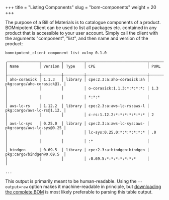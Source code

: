 +++
title = "Listing Components"
slug = "bom-components"
weight = 20
+++

The purpose of a Bill of Materials is to catalogue components of a product. BOMnipotent Client can be used to list all packages etc. contained in any product that is accessible to your user account. Simply call the client with the arguments "component", "list", and then name and version of the product:

```bash
bomnipotent_client component list vulny 0.1.0
```
```
╭──────────────┬─────────┬─────────┬───────────────────────────┬───────────────────────────╮
│ Name         │ Version │ Type    │ CPE                       │ PURL                      │
├──────────────┼─────────┼─────────┼───────────────────────────┼───────────────────────────┤
│ aho-corasick │ 1.1.3   │ library │ cpe:2.3:a:aho-corasick:ah │ pkg:cargo/aho-corasick@1. │
│              │         │         │ o-corasick:1.1.3:*:*:*:*: │ 1.3                       │
│              │         │         │ *:*:*                     │                           │
│ aws-lc-rs    │ 1.12.2  │ library │ cpe:2.3:a:aws-lc-rs:aws-l │ pkg:cargo/aws-lc-rs@1.12. │
│              │         │         │ c-rs:1.12.2:*:*:*:*:*:*:* │ 2                         │
│ aws-lc-sys   │ 0.25.0  │ library │ cpe:2.3:a:aws-lc-sys:aws- │ pkg:cargo/aws-lc-sys@0.25 │
│              │         │         │ lc-sys:0.25.0:*:*:*:*:*:* │ .0                        │
│              │         │         │ :*                        │                           │
│ bindgen      │ 0.69.5  │ library │ cpe:2.3:a:bindgen:bindgen │ pkg:cargo/bindgen@0.69.5  │
│              │         │         │ :0.69.5:*:*:*:*:*:*:*     │                           │

...
```

This output is primarily meant to be human-readable. Using the `--output=raw` option makes it machine-readable in principle, but [downloading the complete BOM](client/consumer/boms/) is most likely preferable to parsing this table output.
